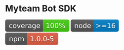 # Myteam Bot SDK

![Coverage](./badges/coverage.svg)
![Node](./badges/node.svg)
[![NPM](./badges/npm.svg)](https://www.npmjs.com/package/myteam-bot-sdk)
